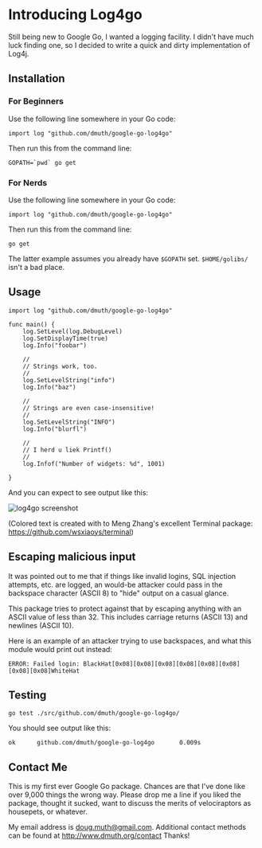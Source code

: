 Introducing Log4go
==================

Still being new to Google Go, I wanted a logging facility.  I didn't 
have much luck finding one, so I decided to write a quick and dirty
implementation of Log4j.

## Installation

### For Beginners

Use the following line somewhere in your Go code:

    import log "github.com/dmuth/google-go-log4go"

Then run this from the command line:

    GOPATH=`pwd` go get   

### For Nerds
Use the following line somewhere in your Go code:

    import log "github.com/dmuth/google-go-log4go"

Then run this from the command line:

    go get
    
The latter example assumes you already have `$GOPATH` set.  `$HOME/golibs/` isn't a bad place.

## Usage

    import log "github.com/dmuth/google-go-log4go"
    
    func main() {
        log.SetLevel(log.DebugLevel)
        log.SetDisplayTime(true)
        log.Info("foobar")
        
        //
        // Strings work, too.
        //
        log.SetLevelString("info")
        log.Info("baz")
        
        //
        // Strings are even case-insensitive!
        //
        log.SetLevelString("INFO")
        log.Info("blurfl")
        
        //
        // I herd u liek Printf()
        //
        log.Infof("Number of widgets: %d", 1001)
        
    }

And you can expect to see output like this:

![log4go screenshot](https://raw.github.com/dmuth/google-go-log4go/master/docs/log4go_screenshot.png)

(Colored text is created with to Meng Zhang's excellent Terminal package: https://github.com/wsxiaoys/terminal)

## Escaping malicious input

It was pointed out to me that if things like invalid logins, SQL 
injection attempts, etc. are logged, an would-be attacker could pass in
the backspace character (ASCII 8) to "hide" output on a casual glance.

This package tries to protect against that by escaping anything with an
ASCII value of less than 32.  This includes carriage returns (ASCII 13)
and newlines (ASCII 10).

Here is an example of an attacker trying to use backspaces, and what 
this module would print out instead:

    ERROR: Failed login: BlackHat[0x08][0x08][0x08][0x08][0x08][0x08][0x08][0x08]WhiteHat


## Testing

`go test ./src/github.com/dmuth/google-go-log4go/`

You should see output like this:

`ok      github.com/dmuth/google-go-log4go       0.009s`

## Contact Me

This is my first ever Google Go package.  Chances are that I've done like over 9,000 things the wrong way.  Please drop me a line if you liked the package, thought it sucked, want to discuss the merits of velociraptors as housepets, or whatever.  

My email address is doug.muth@gmail.com.  Additional contact methods can be found at http://www.dmuth.org/contact  Thanks!


